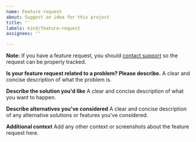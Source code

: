 ```yaml
---
name: Feature request
about: Suggest an idea for this project
title: ''
labels: kind/feature-request
assignees: ''

---
```


**Note:** 
If you have a feature request, you should [contact support](https://docs.datadoghq.com/help/) so the request can be properly tracked.

**Is your feature request related to a problem? Please describe.**
A clear and concise description of what the problem is.

**Describe the solution you'd like**
A clear and concise description of what you want to happen.

**Describe alternatives you've considered**
A clear and concise description of any alternative solutions or features you've considered.

**Additional context**
Add any other context or screenshots about the feature request here.
